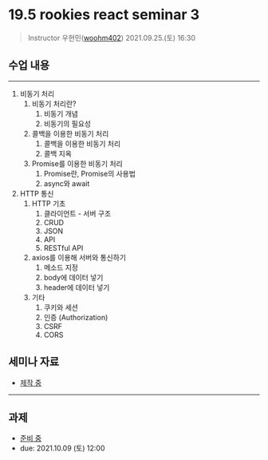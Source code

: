 19.5 rookies react seminar 3
================================

> Instructor 우현민([woohm402](https://github.com/woohm402))
> 2021.09.25.(토) 16:30

## 수업 내용

------------------
1. 비동기 처리
   1. 비동기 처리란?
      1. 비동기 개념
      2. 비동기의 필요성 
   2. 콜백을 이용한 비동기 처리
      1. 콜백을 이용한 비동기 처리
      2. 콜백 지옥 
   3. Promise를 이용한 비동기 처리
      1. Promise란, Promise의 사용법
      2. async와 await
1. HTTP 통신
   1. HTTP 기초
      1. 클라이언트 - 서버 구조
      2. CRUD
      3. JSON
      4. API
      5. RESTful API 
   2. axios를 이용해 서버와 통신하기
      1. 메소드 지정
      2. body에 데이터 넣기
      3. header에 데이터 넣기
   3. 기타
      1. 쿠키와 세션
      2. 인증 (Authorization)
      3. CSRF
      4. CORS

## 세미나 자료
- [제작 중](https://docs.google.com/presentation/d/1aLGdr4udy6cVxffcr3-VfF3KXIor5RGY9s9qIrz0p9o/edit?usp=sharing)

------------------

## 과제
- [준비 중](assignment.md)
- due: 2021.10.09 (토) 12:00
